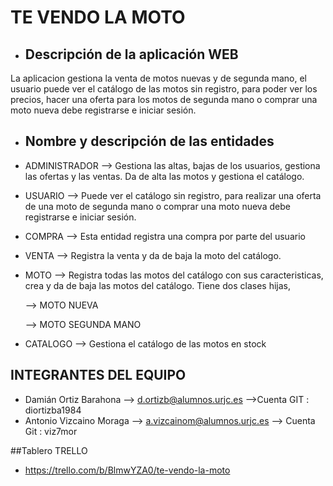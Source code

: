 # TE VENDO LA MOTO
- ## Descripción de la aplicación WEB
La aplicacion gestiona la venta de motos nuevas y de segunda mano, el usuario puede ver el catálogo de las motos sin registro, para poder ver los precios, hacer una oferta para los motos de segunda mano  o comprar una moto nueva debe registrarse e iniciar sesión.

- ## Nombre y descripción de las entidades 

- ADMINISTRADOR --> Gestiona las altas, bajas de los usuarios, gestiona las ofertas y las ventas. Da de alta las motos y gestiona el catálogo.

- USUARIO --> Puede ver el catálogo sin registro, para realizar una oferta de una moto de segunda mano o comprar una moto nueva debe registrarse e iniciar sesión.

- COMPRA --> Esta entidad registra una compra por parte del usuario

- VENTA --> Registra la venta y da de baja la moto del catálogo.

- MOTO --> Registra todas las motos del catálogo con sus caracteristicas, crea y da de baja las motos del catálogo. Tiene dos clases hijas,

  --> MOTO NUEVA

  --> MOTO SEGUNDA MANO

- CATALOGO --> Gestiona el catálogo de las motos en stock

## INTEGRANTES DEL EQUIPO

- Damián Ortiz Barahona --> d.ortizb@alumnos.urjc.es 
-->Cuenta GIT : diortizba1984
- Antonio Vizcaino Moraga --> a.vizcainom@alumnos.urjc.es --> Cuenta Git : viz7mor

##Tablero TRELLO
- https://trello.com/b/BlmwYZA0/te-vendo-la-moto


